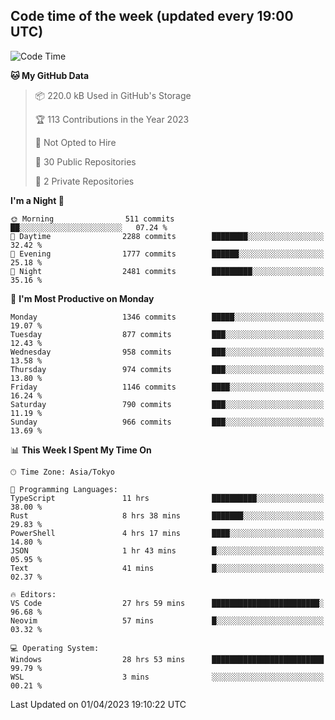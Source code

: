 ## Code time of the week (updated every 19:00 UTC)

<!--START_SECTION:waka-->
![Code Time](http://img.shields.io/badge/Code%20Time-1%2C710%20hrs%2055%20mins-blue)

**🐱 My GitHub Data** 

> 📦 220.0 kB Used in GitHub's Storage 
 > 
> 🏆 113 Contributions in the Year 2023
 > 
> 🚫 Not Opted to Hire
 > 
> 📜 30 Public Repositories 
 > 
> 🔑 2 Private Repositories 
 > 
**I'm a Night 🦉** 

```text
🌞 Morning                511 commits         ██░░░░░░░░░░░░░░░░░░░░░░░   07.24 % 
🌆 Daytime                2288 commits        ████████░░░░░░░░░░░░░░░░░   32.42 % 
🌃 Evening                1777 commits        ██████░░░░░░░░░░░░░░░░░░░   25.18 % 
🌙 Night                  2481 commits        █████████░░░░░░░░░░░░░░░░   35.16 % 
```
📅 **I'm Most Productive on Monday** 

```text
Monday                   1346 commits        █████░░░░░░░░░░░░░░░░░░░░   19.07 % 
Tuesday                  877 commits         ███░░░░░░░░░░░░░░░░░░░░░░   12.43 % 
Wednesday                958 commits         ███░░░░░░░░░░░░░░░░░░░░░░   13.58 % 
Thursday                 974 commits         ███░░░░░░░░░░░░░░░░░░░░░░   13.80 % 
Friday                   1146 commits        ████░░░░░░░░░░░░░░░░░░░░░   16.24 % 
Saturday                 790 commits         ███░░░░░░░░░░░░░░░░░░░░░░   11.19 % 
Sunday                   966 commits         ███░░░░░░░░░░░░░░░░░░░░░░   13.69 % 
```


📊 **This Week I Spent My Time On** 

```text
🕑︎ Time Zone: Asia/Tokyo

💬 Programming Languages: 
TypeScript               11 hrs              ██████████░░░░░░░░░░░░░░░   38.00 % 
Rust                     8 hrs 38 mins       ███████░░░░░░░░░░░░░░░░░░   29.83 % 
PowerShell               4 hrs 17 mins       ████░░░░░░░░░░░░░░░░░░░░░   14.80 % 
JSON                     1 hr 43 mins        █░░░░░░░░░░░░░░░░░░░░░░░░   05.95 % 
Text                     41 mins             █░░░░░░░░░░░░░░░░░░░░░░░░   02.37 % 

🔥 Editors: 
VS Code                  27 hrs 59 mins      ████████████████████████░   96.68 % 
Neovim                   57 mins             █░░░░░░░░░░░░░░░░░░░░░░░░   03.32 % 

💻 Operating System: 
Windows                  28 hrs 53 mins      █████████████████████████   99.79 % 
WSL                      3 mins              ░░░░░░░░░░░░░░░░░░░░░░░░░   00.21 % 
```


 Last Updated on 01/04/2023 19:10:22 UTC
<!--END_SECTION:waka-->